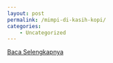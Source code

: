 ```yaml
---
layout: post
permalink: /mimpi-di-kasih-kopi/
categories:
    - Uncategorized
---
```


[Baca Selengkapnya](/08)